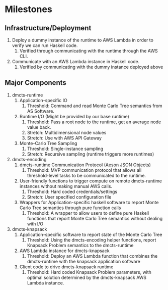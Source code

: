 # Milestones

## Infrastructure/Deployment
1. Deploy a dummy instance of the runtime to AWS Lambda in order to verify we can run Haskell code.
	1. Verified through communicating with the runtime through the AWS CLI.
2. Communicate with an AWS Lambda instance in Haskell code.
	1. Verified by communicating with the dummy instance deployed above

## Major Components
1. dmcts-runtime
	1. Application-specific IO
		1. Threshold: Command and read Monte Carlo Tree semantics from AS Software.
	2. Runtime I/O (Might be provided by our base runtime)
		1. Threshold: Pass a root node to the runtime, get an average node value back.
		2. Stretch: Multidimensional node values
		3. Stretch: Use with AWS API Gateway
	3. Monte-Carlo Tree Sampling
		1. Threshold: Single-instance sampling
		2. Stretch: Recursive sampling (runtime triggers more runtimes)
2. dmcts-encoding
	1. dmcts-runtime Communication Protocol (Aeson JSON Objects)
		1. Threshold: MVP communication protocol that allows all threshold-level tasks to be communicated to the runtime.
	2. User-friendly functions to trigger compute on remote dmcts-runtime instances without making manual AWS calls.
		1. Threshold: Hard coded credentials/settings
		2. Stretch: User specified configuration file
	3. Wrappers for Application-specific haskell software to report Monte Carlo Tree semantics through pure function calls
		1. Threshold: A wrapper to allow users to define pure Haskell functions that report Monte Carlo Tree semantics without dealing with I/O
3. dmcts-knapsack
	1. Application-specific software to report state of the Monte Carlo Tree
		1. Threshold: Using the dmcts-encoding helper functions, report Knapsack Problem semantics to the dmcts-runtime
	2. AWS Lambda instance for dmcts-knapsack
		1. Threshold: Deploy an AWS Lambda function that combines the dmcts-runtime with the knapsack application software
	3. Client code to drive dmcts-knapsack runtime
		1. Threshold: Hard coded Knapsack Problem parameters, with optimal solution determined by the dmcts-knapsack AWS Lambda instance.
